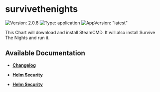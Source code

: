 # survivethenights

![Version: 2.0.8](https://img.shields.io/badge/Version-2.0.8-informational?style=flat-square) ![Type: application](https://img.shields.io/badge/Type-application-informational?style=flat-square) ![AppVersion: "latest"](https://img.shields.io/badge/AppVersion-"latest"-informational?style=flat-square)

This Chart will download and install SteamCMD. It will also install Survive The Nights and run it.

## Available Documentation

- [**Changelog**](CHANGELOG)

- [**Helm Security**](container-security)

- [**Helm Security**](helm-security)

